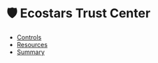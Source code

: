 # 🛡️ Ecostars Trust Center
* [Controls](controls.md)
* [Resources](resources.md)
* [Summary](resources/summary.md)

